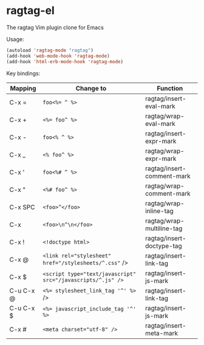 # ragtag-el
The ragtag Vim plugin clone for Emacs

Usage:

```lisp
(autoload 'ragtag-mode "ragtag")
(add-hook 'web-mode-hook 'ragtag-mode)
(add-hook 'html-erb-mode-hook 'ragtag-mode)
```

Key bindings:

| Mapping | Change to | Function |
|---|---|---|
| C-x = | `foo<%= ^ %>` | ragtag/insert-eval-mark |
| C-x + | `<%= foo^ %>` | ragtag/wrap-eval-mark |
| C-x - | `foo<% ^ %>` | ragtag/insert-expr-mark |
| C-x _ | `<% foo^ %>` | ragtag/wrap-expr-mark |
| C-x ' | `foo<%# ^ %>` | ragtag/insert-comment-mark |
| C-x " | `<%# foo^ %>` | ragtag/wrap-comment-mark |
| C-x SPC | `<foo>^</foo>` | ragtag/wrap-inline-tag |
| C-x <return> | `<foo>\n^\n</foo>` | ragtag/wrap-multiline-tag |
| C-x ! | `<!doctype html>` | ragtag/insert-doctype-tag |
| C-x @ | `<link rel="stylesheet" href="/stylesheets/^.css"` /> | ragtag/insert-link-tag |
| C-x $ | `<script type="text/javascript" src="/javascripts/^.js" />` | ragtag/insert-js-mark |
| C-u C-x @ | `<%= stylesheet_link_tag '^' %>` /> | ragtag/insert-link-tag |
| C-u C-x $ | `<%= javascript_include_tag '^' %>` | ragtag/insert-js-mark |
| C-x # | `<meta charset="utf-8" />` | ragtag/insert-meta-mark |

